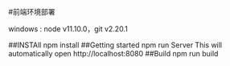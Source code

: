 #前端环境部署
 
  windows :  node v11.10.0，git v2.20.1

##INSTAll
	npm install
##Getting started
	npm run Server
This will automatically open http://localhost:8080
##Build
	npm run build
